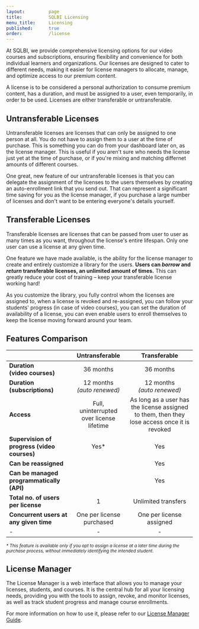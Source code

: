 ```yaml
---
layout:         page
title:          SQLBI Licensing
menu_title:     Licensing
published:      true
order:          /license
---
```


At SQLBI, we provide comprehensive licensing options for our video courses and subscriptions, ensuring flexibility and convenience for both individual learners and organizations. Our licenses are designed to cater to different needs, making it easier for license managers to allocate, manage, and optimize access to our premium content.

A license is to be considered a personal authorization to consume premium content, has a duration, and must be assigned to a user, even temporarily, in order to be used. Licenses are either transferable or untransferable.

## Untransferable Licenses
Untransferable licenses are licenses that can only be assigned to one person at all. You do not have to assign them to a user at the time of purchase. This is something you can do from your dashboard later on, as the license manager. This is useful if you aren't sure who needs the license just yet at the time of purchase, or if you're mixing and matching differnet amounts of different courses.

One great, new feature of our untransferable licenses is that you can delegate the assignment of the licenses to the users themselves by creating an auto-enrollment link that you send out. That can represent a significant time saving for you as the license manager, if you purchase a large number of licenses and don't want to be entering everyone's details yourself.


## Transferable Licenses
Transferable licenses are licenses that can be passed from user to user as many times as you want, throughout the license's entire lifespan. Only one user can use a license at any given time.

One feature we have made available, is the ability for the license manager to create and entirely customize a library for the users. **Users can *borrow* and *return* transferable licenses, an unlimited amount of times.** This can greatly reduce your cost of training – keep your transferable license working hard!

As you customize the library, you fully control whom the licenses are assigned to, when a license is revoked and re-assigned, you can follow your students' progress (in case of video courses), you can set the duration of availability of a license, you can even enable users to enroll themselves to keep the license moving forward around your team.



## Features Comparison

|  | Untransferable | Transferable |
|---|:---:|:---:|
| **Duration<br>(video courses)** | 36 months | 36 months |
| **Duration<br>(subscriptions)** | 12 months<br>*(auto renewed)* | 12 months<br>*(auto renewed)* |
| **Access** | Full, uninterrupted over license lifetime | As long as a user has the license assigned to them, then they lose access once it is revoked |
| **Supervision of progress (video courses)** | Yes\* | Yes |
| **Can be reassigned** | | Yes |
| **Can be managed programmatically (API)** | | Yes |
| **Total no. of users per license**| 1 | Unlimited transfers |
| **Concurrent users at any given time** | One per license purchased|One per license assigned |
|-|-|-|

<small>*\* This feature is available only if you opt to assign a license at a later time during the purchase process, without immediately identifying the intended student.*</small>

## License Manager

The License Manager is a web interface that allows you to manage your licenses, students, and courses. It is the central hub for all your licensing needs, providing you with the tools to assign, revoke, and monitor licenses, as well as track student progress and manage course enrollments.

For more information on how to use it, please refer to our [License Manager Guide](license-manager).
